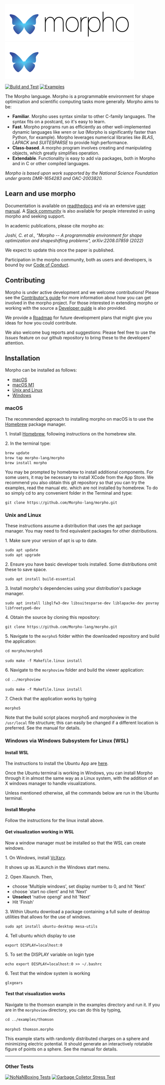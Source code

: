 ![Morpho](manual/src/Figures/morphologosmall.png#gh-light-mode-only)![Morpho](manual/src/Figures/morphologosmall-white.png#gh-dark-mode-only)

[![Build and Test](https://github.com/Morpho-lang/morpho/actions/workflows/CI.yml/badge.svg)](https://github.com/Morpho-lang/morpho/actions/workflows/CI.yml)
[![Examples](https://github.com/Morpho-lang/morpho/actions/workflows/Examples.yml/badge.svg)](https://github.com/Morpho-lang/morpho/actions/workflows/Examples.yml)

The Morpho language. Morpho is a programmable environment for shape optimization and scientific computing tasks more generally. Morpho aims to be:

* **Familiar**. Morpho uses syntax similar to other C-family languages. The syntax fits on a postcard, so it's easy to learn.
* **Fast**. Morpho programs run as efficiently as other well-implemented dynamic languages like *wren* or *lua* (Morpho is significantly faster than Python, for example). Morpho leverages numerical libraries like *BLAS*, *LAPACK* and *SUITESPARSE* to provide high performance.
* **Class-based**. A morpho program involves creating and manipulating objects, which greatly simplifies operation.
* **Extendable**. Functionality is easy to add via packages, both in Morpho and in C or other compiled languages.

*Morpho is based upon work supported by the National Science Foundation under grants DMR-1654283 and OAC-2003820.*

## Learn and use morpho

Documentation is available on [readthedocs](https://morpho-lang.readthedocs.io/en/latest/) and via an extensive [user manual](https://github.com/Morpho-lang/morpho/blob/main/manual/manual.pdf). A [Slack community](https://join.slack.com/t/morphoco/shared_invite/zt-1o6azavwl-XMtjjFwxW~P6C8rc~YbBlA) is also available for people interested in using morpho and seeking support. 

In academic publications, please cite morpho as: 

*Joshi, C. et al., "Morpho -- A programmable environment for shape optimization and shapeshifting problems", arXiv:2208.07859 (2022)*
 
We expect to update this once the paper is published. 

Participation in the morpho community, both as users and developers, is bound by our [Code of Conduct](CODE_OF_CONDUCT.md). 

## Contributing 

Morpho is under active development and we welcome contributions! Please see the [Contributor's guide](CONTRIBUTING.md) for more information about how you can get involved in the morpho project. For those interested in extending morpho or working with the source a [Developer guide](https://github.com/Morpho-lang/morpho/blob/main/devguide/devguide.pdf) is also provided. 

We provide a [Roadmap](https://github.com/Morpho-lang/morpho/wiki/Road-Map) for future development plans that might give you ideas for how you could contribute.

We also welcome bug reports and suggestions: Please feel free to use the *Issues* feature on our github repository to bring these to the developers' attention. 

## Installation

Morpho can be installed as follows:

- [macOS](#macos)
- [macOS M1](#macos-m1)
- [Unix and Linux](#unix-and-linux)
- [Windows](#windows-via-windows-subsystem-for-linux-wsl)

### macOS

The recommended approach to installing morpho on macOS is to use the [Homebrew](https://brew.sh) package manager.

1\. Install [Homebrew](https://brew.sh), following instructions on the homebrew site. 

2\. In the terminal type: 

```
brew update
brew tap morpho-lang/morpho
brew install morpho
```

You may be prompted by homebrew to install additional components. For some users, it may be necessary to install XCode from the App Store. We recommend you also obtain this git repository so that you can try the examples, read the manual etc. which are not installed by homebrew. To do so simply cd to any convenient folder in the Terminal and type:  

```
git clone https://github.com/Morpho-lang/morpho.git
```

### Unix and Linux

These instructions assume a distribution that uses the apt package manager. You may need to find equivalent packages for other distributions. 

1\. Make sure your version of apt is up to date. 

```
sudo apt update
sudo apt upgrade
```

2\. Ensure you have basic developer tools installed. Some distributions omit these to save space.

```
sudo apt install build-essential
```

3\. Install morpho's dependencies using your distribution's package manager. 

```
sudo apt install libglfw3-dev libsuitesparse-dev liblapacke-dev povray libfreetype6-dev
```

4\. Obtain the source by cloning this repository:

```
git clone https://github.com/Morpho-lang/morpho.git
```

5\. Navigate to the `morpho5` folder within the downloaded repository and build the application:

```
cd morpho/morpho5

sudo make -f Makefile.linux install
```

6\. Navigate to the `morphoview` folder and build the viewer application:

```
cd ../morphoview

sudo make -f Makefile.linux install
```

7\. Check that the application works by typing

```
morpho5
```

Note that the build script places morpho5 and morphoview in the `/usr/local` file structure; this can easily be changed if a different location is preferred. See the manual for details. 

### Windows via Windows Subsystem for Linux (WSL)

#### Install WSL

The instructions to install the Ubuntu App are [here](https://ubuntu.com/tutorials/ubuntu-on-windows#1-overview).

Once the Ubuntu terminal is working in Windows, you can install Morpho through it in almost the same way as a Linux system, with the addition of an X windows manager to handle visualizations.

Unless mentioned otherwise, all the commands below are run in the Ubuntu terminal.

#### Install Morpho

Follow the instructions for the linux install above. 

#### Get visualization working in WSL

Now a window manager must be installed so that the WSL can create windows.

1\. On Windows, install [VcXsrv](https://sourceforge.net/projects/vcxsrv/).

It shows up as XLaunch in the Windows start menu.

2\. Open Xlaunch. Then,

* choose 'Multiple windows', set display number to 0, and hit 'Next'
* choose `start no client' and hit 'Next'
* <b>Unselect</b> 'native opengl' and hit 'Next'
* Hit 'Finish'

3\. Within Ubuntu download a package containing a full suite of desktop utilities that allows for the use of windows.

```
sudo apt install ubuntu-desktop mesa-utils
````

4\. Tell ubuntu which display to use

```
export DISPLAY=localhost:0
```

5\. To set the DISPLAY variable on login type

```
echo export DISPLAY=localhost:0 >> ~/.bashrc
```

6\. Test that the window system is working
```
glxgears
```

#### Test that visualization works

Navigate to the thomson example in the examples directory and run it. If you are in the `morphoview` directory, you can do this by typing,

```
cd ../examples/thomson

morpho5 thomson.morpho
```

This example starts with randomly distributed charges on a sphere and minimizing electric potential. It should generate an interactively rotatable figure of points on a sphere. See the manual for details. 

---
### Other Tests
[![NoNaNBoxing Tests](https://github.com/Morpho-lang/morpho/actions/workflows/NoNanBoxing.yml/badge.svg)](https://github.com/Morpho-lang/morpho/actions/workflows/NoNanBoxing.yml)
[![Garbage Colletor Stress Test](https://github.com/Morpho-lang/morpho/actions/workflows/GarbageCollectorTest.yml/badge.svg)](https://github.com/Morpho-lang/morpho/actions/workflows/GarbageCollectorTest.yml)
